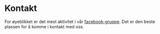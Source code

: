 # Kontakt

<p>For øyeblikket er det mest aktivitet i vår <a href="https://www.facebook.com/groups/151573834905110/">facebook-gruppe</a>. Det er den beste plassen for å komme i kontakt med oss.</p>

